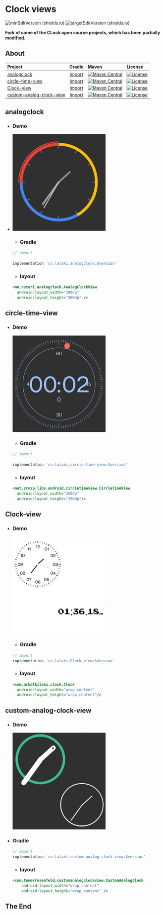 # Clock views

![minSdkVersion (shields.io)](https://img.shields.io/badge/minSdkVersion-28-red)
![targetSdkVersion (shields.io)](https://img.shields.io/badge/targetSdkVersion-34-green)

**Fork of some of the CLock open source projects, which has been partially modified.**

## About

| Project  | Gradle |      Maven      |  License |
|:----------| :-----: |:-------------|:------|
| [analogclock](https://github.com/huteri/analogclock) |  [Import](#analogclock) | [![Maven Central](https://img.shields.io/maven-central/v/cn.lalaki/analogclock.svg?label=Maven%20Central)](https://central.sonatype.com/artifact/cn.lalaki/analogclock/) | [![License](https://img.shields.io/badge/License-Apache%202.0-blue.svg)](https://www.apache.org/licenses/LICENSE-2.0.html) |
| [circle-time-view](https://github.com/CROSP/circle-time-view) | [Import](#circle-time-view) | [![Maven Central](https://img.shields.io/maven-central/v/cn.lalaki/circle-time-view.svg?label=Maven%20Central)](https://central.sonatype.com/artifact/cn.lalaki/circle-time-view/) | [![License](https://img.shields.io/badge/License-Apache%202.0-blue.svg)](https://www.apache.org/licenses/LICENSE-2.0.html) |
| [Clock-view](https://github.com/arbelkilani/Clock-view) | [Import](#Clock-view)  | [![Maven Central](https://img.shields.io/maven-central/v/cn.lalaki/Clock-view.svg?label=Maven%20Central)](https://central.sonatype.com/artifact/cn.lalaki/Clock-view/) | [![License](https://img.shields.io/badge/License-Apache%202.0-blue.svg)](https://github.com/arbelkilani/Clock-view/blob/master/LICENSE) |
| [custom-analog-clock-view](https://github.com/rosenpin/custom-analog-clock-view) | [Import](#custom-analog-clock-view)  | [![Maven Central](https://img.shields.io/maven-central/v/cn.lalaki/custom-analog-clock-view.svg?label=Maven%20Central)](https://central.sonatype.com/artifact/cn.lalaki/custom-analog-clock-view/) |  [![License](https://img.shields.io/badge/license-GNU%20GPLv3%20-red)](https://github.com/rosenpin/custom-analog-clock-view/blob/master/LICENSE) |

## analogclock
+ ### Demo
+ <img src="pic/0.jpg" width=300 alt="analogclock">

    + ### Gradle
    ```gradle
    // import

    implementation 'cn.lalaki:analogclock:$version'
    ```

    + ### layout
    ```xml
    <me.huteri.analogclock.AnalogClockView
      android:layout_width="300dp"
      android:layout_height="300dp" />
    ```

## circle-time-view
+ ### Demo
    <img src="pic/1.jpg" width=300 alt="circle-time-view">

    + ### Gradle
    ```gradle
    // import

    implementation 'cn.lalaki:circle-time-view:$version'
    ```

    + ### layout
    ```xml
    <net.crosp.libs.android.circletimeview.CircleTimeView
      android:layout_width="350dp"
      android:layout_height="350dp"/>
    ```

## Clock-view
+ ### Demo
    <img src="pic/2.jpg" width=300 alt="Clock-view">

    + ### Gradle
    ```gradle
    // import
    implementation 'cn.lalaki:Clock-view:$version'
    ```
    + ### layout
    ```xml
    <com.arbelkilani.clock.Clock
      android:layout_width="wrap_content"
      android:layout_height="wrap_content"/>
    ```

## custom-analog-clock-view
+ ### Demo

    <img src="pic/3.jpg" width=300 alt="custom-analog-clock-view">

+ ### Gradle

    ```gradle
    // import
    implementation 'cn.lalaki:custom-analog-clock-view:$version'
    ```

    + ### layout
    ```xml
    <com.tomerrosenfeld.customanalogclockview.CustomAnalogClock
        android:layout_width="wrap_content"
        android:layout_height="wrap_content" />
    ```

## The End
